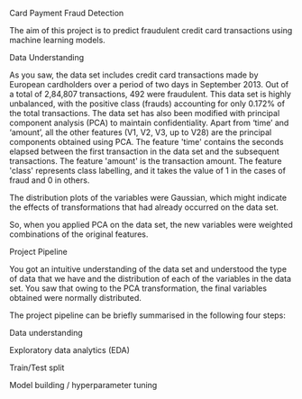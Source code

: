 Card Payment Fraud Detection

The aim of this project is to predict fraudulent credit card transactions using machine learning models.

Data Understanding

As you saw, the data set includes credit card transactions made by European cardholders over a period of two days in September 2013. Out of a total of 2,84,807 transactions, 492 were fraudulent. This data set is highly unbalanced, with the positive class (frauds) accounting for only 0.172% of the total transactions. The data set has also been modified with principal component analysis (PCA) to maintain confidentiality. Apart from ‘time’ and ‘amount’, all the other features (V1, V2, V3, up to V28) are the principal components obtained using PCA. The feature 'time' contains the seconds elapsed between the first transaction in the data set and the subsequent transactions. The feature 'amount' is the transaction amount. The feature 'class' represents class labelling, and it takes the value of 1 in the cases of fraud and 0 in others.

The distribution plots of the variables were Gaussian, which might indicate the effects of transformations that had already occurred on the data set.

So, when you applied PCA on the data set, the new variables were weighted combinations of the original features.

Project Pipeline

You got an intuitive understanding of the data set and understood the type of data that we have and the distribution of each of the variables in the data set. You saw that owing to the PCA transformation, the final variables obtained were normally distributed.

The project pipeline can be briefly summarised in the following four steps:

Data understanding

Exploratory data analytics (EDA)

Train/Test split

Model building / hyperparameter tuning
